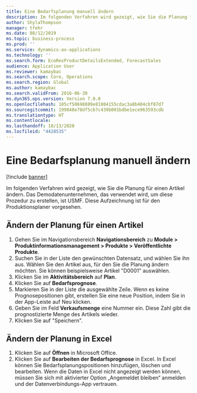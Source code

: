 ```yaml
---
title: Eine Bedarfsplanung manuell ändern
description: Im folgenden Verfahren wird gezeigt, wie Sie die Planung für einen Artikel ändern.
author: ShylaThompson
manager: tfehr
ms.date: 08/12/2019
ms.topic: business-process
ms.prod: ''
ms.service: dynamics-ax-applications
ms.technology: ''
ms.search.form: EcoResProductDetailsExtended, ForecastSales
audience: Application User
ms.reviewer: kamaybac
ms.search.scope: Core, Operations
ms.search.region: Global
ms.author: kamaybac
ms.search.validFrom: 2016-06-30
ms.dyn365.ops.version: Version 7.0.0
ms.openlocfilehash: 105cf50698889e81804155cdac3a8b484cbf87d7
ms.sourcegitcommit: 199848e78df5cb7c439b001bdbe1ece963593cdb
ms.translationtype: HT
ms.contentlocale: 
ms.lasthandoff: 10/13/2020
ms.locfileid: "4428535"
---
```

# <a name="modify-a-demand-forecast-manually"></a>Eine Bedarfsplanung manuell ändern

[!include [banner](../../includes/banner.md)]

Im folgenden Verfahren wird gezeigt, wie Sie die Planung für einen Artikel ändern. Das Demodatenunternehmen, das verwendet wird, um diese Prozedur zu erstellen, ist USMF. Diese Aufzeichnung ist für den Produktionsplaner vorgesehen. 


## <a name="modify-the-forecast-for-an-item"></a>Ändern der Planung für einen Artikel
1. Gehen Sie im Navigationsbereich **Navigationsbereich** zu **Module > Produktinformationsmanagement > Produkte > Veröffentlichte Produkte**.
2. Suchen Sie in der Liste den gewünschten Datensatz, und wählen Sie ihn aus. Wählen Sie den Artikel aus, für den Sie die Planung ändern möchten. Sie können beispielsweise Artikel "D0001" auswählen.  
3. Klicken Sie im **Aktivitätsbereich** auf **Plan**.
4. Klicken Sie auf **Bedarfsprognose**.
5. Markieren Sie in der Liste die ausgewählte Zeile. Wenn es keine Prognosepositionen gibt, erstellen Sie eine neue Position, indem Sie in der App-Leiste auf Neu klicken.  
6. Geben Sie im Feld **Verkaufsmenge** eine Nummer ein. Diese Zahl gibt die prognostizierte Menge des Artikels wieder.  
7. Klicken Sie auf "Speichern".

## <a name="modify-the-forecast-in-excel"></a>Ändern der Planung in Excel
1. Klicken Sie auf **Öffnen** in Microsoft Office.
2. Klicken Sie auf **Bearbeiten der Bedarfsprognose** in Excel. In Excel können Sie Bedarfsplanungspositionen hinzufügen, löschen und bearbeiten. Wenn die Daten in Excel nicht angezeigt werden können, müssen Sie sich mit aktivierter Option „Angemeldet bleiben“ anmelden und der Datenverbindungs-App vertrauen.  

